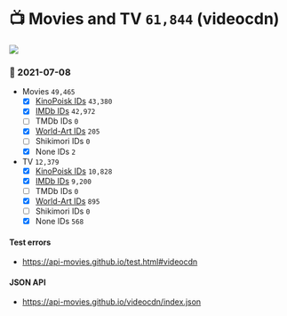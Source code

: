 # :tv: Movies and TV `61,844` (videocdn)

<a href="https://API-Movies.github.io"><img src="https://API-Movies.github.io/banner.png?cache"></a>

### :date: 2021-07-08
- Movies `49,465`
  - [x] <a href="https://API-Movies.github.io/videocdn/movie_kinopoisk_ids.json">KinoPoisk IDs</a> `43,380`
  - [x] <a href="https://API-Movies.github.io/videocdn/movie_imdb_ids.json">IMDb IDs</a> `42,972`
  - [ ] TMDb IDs `0`
  - [x] <a href="https://API-Movies.github.io/videocdn/movie_world_art_ids.json">World-Art IDs</a> `205`
  - [ ] Shikimori IDs `0`
  - [x] None IDs `2`
- TV `12,379`
  - [x] <a href="https://API-Movies.github.io/videocdn/tv_kinopoisk_ids.json">KinoPoisk IDs</a> `10,828`
  - [x] <a href="https://API-Movies.github.io/videocdn/tv_imdb_ids.json">IMDb IDs</a> `9,200`
  - [ ] TMDb IDs `0`
  - [x] <a href="https://API-Movies.github.io/videocdn/tv_world_art_ids.json">World-Art IDs</a> `895`
  - [ ] Shikimori IDs `0`
  - [x] None IDs `568`
#### Test errors
- <a href='https://api-movies.github.io/test.html#videocdn'>https://api-movies.github.io/test.html#videocdn</a>
#### JSON API
- <a href='https://api-movies.github.io/videocdn/index.json'>https://api-movies.github.io/videocdn/index.json</a>
